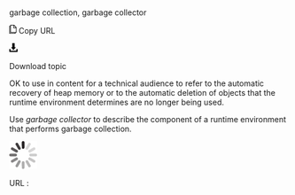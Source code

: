 # 

garbage collection, garbage collector

![Copy URL](media/garbage-collection-garbage-collector/Copy.png)
Copy URL

![Download](media/garbage-collection-garbage-collector/Download.png)

Download topic

OK to use in content for a technical audience to refer
to the automatic recovery of heap memory or to the automatic
deletion of objects that the runtime environment determines are no
longer being used. 

Use *garbage collector* to describe the component of a runtime environment that performs garbage collection.

![In progress](media/garbage-collection-garbage-collector/activity-large.gif)

URL :

